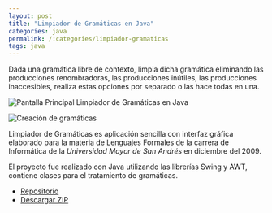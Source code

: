 ```yaml
---
layout: post
title: "Limpiador de Gramáticas en Java"
categories: java
permalink: /:categories/limpiador-gramaticas
tags: java
---
```


Dada una gramática libre de contexto, limpia dicha gramática eliminando las producciones renombradoras, las producciones inútiles, las producciones inaccesibles, realiza estas opciones por separado o las hace todas en una.

![Pantalla Principal Limpiador de Gramáticas en Java](/limpiador-gramaticas-java-1.png)

![Creación de gramáticas](/limpiador-gramaticas-java-2.png)

Limpiador de Gramáticas es aplicación sencilla con interfaz gráfica elaborado para la materia de Lenguajes Formales de la carrera de Informática de la *Universidad Mayor de San Andrés* en diciembre del 2009.

El proyecto fue realizado con Java utilizando las librerías Swing y AWT, contiene clases para el tratamiento de gramáticas.

* [Repositorio](https://github.com/adanieldev/LimpiadorDeGramaticas)
* [Descargar ZIP](https://github.com/adanieldev/LimpiadorDeGramaticas/archive/master.zip)